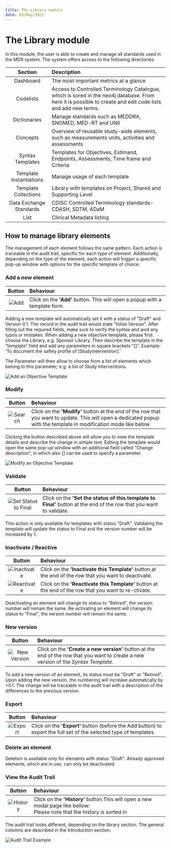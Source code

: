 ```yaml
---
title: The Library module
date: 03/May/2021
---
```


# The Library module

In this module, the user is able to create and manage all standards used in the MDR system.
The system offers access to the following directories:

| Section | Description       |
|:------:|:----------------|
| Dashboard| The most important metrics at a glance |
| Codelists  | Access to Controlled Terminology Catalogue, which is sored in the neo4j database. From here it is possible to create and edit code lists and add new terms. |
| Dictionaries | Manage standards such as MEDDRA, SNOMED, MED-RT and UNII |
| Concepts | Overview of reusable study-wide elements, such as measurements units, activities and assessments |
| Syntax Templates | Templates for  Objectives, Estimand, Endpoints, Assessments, Time frame and Criteria |
| Template Instantiations | Manage usage of each template |
| Template Collections | Library with templates on Project, Shared and Supporting Level |
| Data Exchange Standards | CDISC Controlled Terminology standards- CDASH, SDTM, ADaM  |
| List | Clinical Metadata listing |

## How to manage library elements
The management of each element follows the same pattern. Each action is traceable in the audit trail, specific for each type of element. Additionally, depending on the type of the element, each action will trigger a specific pop-up window with options for the specific template of choice.

### Add a new element

| Button | Behaviour       |
|:------:|:----------------|
| ![Add](~@source/images/bt_add_blue.png) | Click on the **'Add'** button. This will open a popup with a template form |

Adding a new template will automatically set it with a status of "Draft" and Version 0.1. The record in the audit trail would state "Initial Version".
After filling out the required fields, make sure to verify the syntax and avid any typos or mistakes.
When adding a new objective template, please first choose the Library, e.g. Sponsor Library.
Then describe the template in the "template" field and add any parameters in square brackets "[]".
Example:  'To document the safety profile of [StudyIntervention].'

The Parameter will then allow to choose from a list of elements which belong to this parameter, e.g. a list of Study Interventions.

![Add an Objective Template](~@source/images/library/standards/popup_add_objectivestemplates.png "Fig 3: Add a new Syntax Template")


### Modify

| Button | Behaviour       |
|:------:|:----------------|
| ![Search](~@source/images/bt_modify_blue.png) | Click on the **'Modify'** button at the end of the row that you want to update. This will open a dedicated popup with the template in modification mode like below |
Clicking the button described above will allow you to view the template details and describe the change in simple text.
Editing the template would open the same pop-up window with an additional field called "Change description", in which also [] can be used to specify a parameter.

![Modify an Objective Template](~@source/images/library/standards/popup_modify_objectivestemplates.png "Fig 4: Modify a template")

### Validate

| Button | Behaviour       |
|:------:|:----------------|
| ![Set Status to Final](~@source/images/bt_validate_blue.png) | Click on the **'Set the status of this template to Final'** button at the end of the row that you want to validate. |
This action is only available for templates with status "Draft". Validating the template will update the status to Final and the version number will be increased by 1.

### Inactivate / Reactive

| Button | Behaviour       |
|:------:|:----------------|
| ![Inactivate](~@source/images/bt_inactivate_blue.png) | Click on the **'Inactivate this Template'** button at the end of the row that you want to deactivate. |
| ![Reactivate](~@source/images/bt_reactivate_blue.png) | Click on the **'Reactivate this Template'** button at the end of the row that you want to re-ctivate. |

Deactivating an element will change its status to "Retired", the version number will remain the same. 
Re-activating an element will change its status to "Final", the version number will remain the same. 

### New version

| Button | Behaviour       |
|:------:|:----------------|
| ![New Version](~@source/images/bt_newversion_blue.png) | Click on the **'Create a new version'** button at the end of the row that you want to create a new version of the *Syntax Template*. |
To add a new version of an element, its status must be "Draft" or "Retired". Upon adding the new version, the numbering will increase automatically by +0.1. The change will be traceable in the audit trail with a description of the differences to the previous version.

### Export

| Button | Behaviour       |
|:------:|:----------------|
| ![Export](~@source/images/bt_export_blue.png) | Click on the **'Export'** button (before the Add button) to export the full set of the selected type of templates. |


### Delete an element

Deletion is available only for elements with status "Draft". Already approved elements, which are in use, can only be deactivated.



### View the Audit Trail

| Button | Behaviour       |
|:------:|:----------------|
| ![History](~@source/images/bt_history_blue.png) | Click on the **'History'** button.This will open a new modal page like bellow:<br/>Please note that the history is sorted in  |

The audit trail looks different, depending on the library section. The general columns are described in the Introduction section.

![Audit Trail Example](~@source/images/library/standards/library-standards-template-objective-history.png "Fig 5: Audit Trail Syntax Templates example page")


